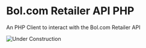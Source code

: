 # Bol.com Retailer API PHP
An PHP Client to interact with the Bol.com Retailer API

![Under Construction](https://raw.githubusercontent.com/ugurcandede/Under-Construction/master/under%20building/Capture.PNG)
